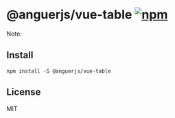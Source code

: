 # @anguerjs/vue-table [![npm](https://img.shields.io/npm/v/@anguerjs/vue-table.svg)](https://npmjs.com/package/@anguerjs/vue-table)

Note:

## Install
```shell
npm install -S @anguerjs/vue-table
```


## License

MIT
